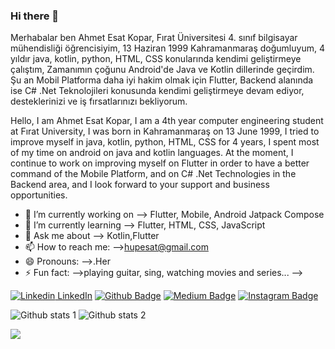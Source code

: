 ### Hi there 👋

Merhabalar ben Ahmet Esat Kopar, Fırat Üniversitesi 4. sınıf bilgisayar mühendisliği öğrencisiyim, 13 Haziran 1999 Kahramanmaraş doğumluyum, 4 yıldır java, kotlin, python, HTML, CSS konularında kendimi geliştirmeye çalıştım, Zamanımın çoğunu Android'de Java ve Kotlin dillerinde geçirdim. Şu an Mobil Platforma daha iyi hakim olmak için Flutter, Backend alanında ise C# .Net Teknolojileri konusunda kendimi geliştirmeye devam ediyor, desteklerinizi ve iş fırsatlarınızı bekliyorum.


Hello, I am Ahmet Esat Kopar, I am a 4th year computer engineering student at Fırat University, I was born in Kahramanmaraş on 13 June 1999, I tried to improve myself in java, kotlin, python, HTML, CSS for 4 years, I spent most of my time on android on java and kotlin languages. At the moment, I continue to work on improving myself on Flutter in order to have a better command of the Mobile Platform, and on C# .Net Technologies in the Backend area, and I look forward to your support and business opportunities.

<!--
**Qhupe/Qhupe** is a ✨ _special_ ✨ repository because its `README.md` (this file) appears on your GitHub profile.

Here are some ideas to get you started:
-->
- 🔭 I’m currently working on --> Flutter, Mobile, Android Jatpack Compose
- 🌱 I’m currently learning --> Flutter, HTML, CSS, JavaScript
- 💬 Ask me about --> Kotlin,Flutter
- 📫 How to reach me: -->hupesat@gmail.com
- 😄 Pronouns: -->.Her
- ⚡ Fun fact: -->playing guitar, sing,
watching movies and series...
-->

[![Linkedin](https://i.stack.imgur.com/gVE0j.png) LinkedIn](https://www.linkedin.com/in/ahmet-esat-kopar-585841186/)
[![Github Badge](https://img.shields.io/badge/-Github-000?style=quare&labelColor=000&logo=Github&logoColor=white&link=link)](github.com/Qhupe)
[![Medium Badge](https://img.shields.io/badge/-Medium-757575?style=flat-quare&labelColor=757575&logo=Medium&logoColor=white&link=link)](https://medium.com/@aekopar) 
[![Instagram Badge](https://img.shields.io/badge/-Instagram-C13584?style=flat-quare&labelColor=C13584&logo=instagram&logoColor=white&link=link)](www.instagram.com/aekopar)  




![Github stats 1](https://github-readme-stats.vercel.app/api?username=Qhupe&show_icons=true&theme=gradient) 
![Github stats 2](https://github-readme-stats.vercel.app/api?username=Qhupe&show_icons=true&theme=radical)





 <img src="https://cdn.dribbble.com/users/795597/screenshots/6081444/media/a6202c2c2e23fa89cf8f13e780e43976.gif" width="auto">

